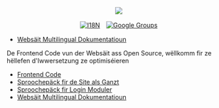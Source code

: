 <p align="center"><a href="https://wac.tax"><img src="https://cdn.jsdelivr.net/gh/wactax/img/logo.svg"/></a></p><p align="center"><a href="https://github.com/wactax/wac.tax/blob/main/doc/README.md#readme"><img alt="I18N" src="https://cdn.jsdelivr.net/gh/wactax/img/t.svg"/></a>　<a href="https://groups.google.com/u/2/g/wactax"><img alt="Google Groups" src="https://cdn.jsdelivr.net/gh/wactax/img/g-groups.svg"/></a></p>

* [Websäit Multilingual Dokumentatioun](https://github.com/xxai-doc)

De Frontend Code vun der Websäit ass Open Source, wëllkomm fir ze hëllefen d'Iwwersetzung ze optimiséieren

* [Frontend Code](https://github.com/xxai-art/web)
* [Sproochepäck fir de Site als Ganzt](https://github.com/xxai-art/web/tree/main/i18n)
* [Sproochepäck fir Login Moduler](https://github.com/wacpkg/user/tree/main/ui.i18n)
* [Websäit Multilingual Dokumentatioun](https://github.com/xxai-doc)
